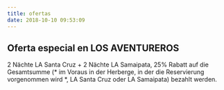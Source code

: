```yaml
---
title: ofertas
date: 2018-10-10 09:53:09
---
```

## Oferta especial en LOS AVENTUREROS

2 Nächte LA Santa Cruz + 2 Nächte LA Samaipata, 25% Rabatt auf die Gesamtsumme
(* im Voraus in der Herberge, in der die Reservierung vorgenommen wird *, LA Santa Cruz oder LA Samaipata) bezahlt werden.